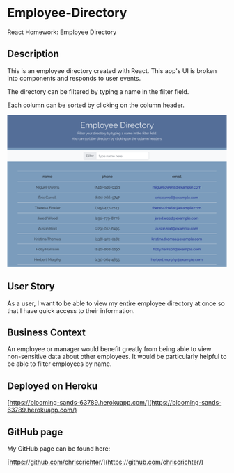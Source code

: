 # Employee-Directory
React Homework: Employee Directory

## Description

This is an employee directory created with React. This app's UI is broken into components and responds to user events.

The directory can be filtered by typing a name in the filter field. 

Each column can be sorted by clicking on the column header.

<img src="assets/employee-directory.png" width="600" height="350">


## User Story

As a user, I want to be able to view my entire employee directory at once so that I have quick access to their information.

## Business Context

An employee or manager would benefit greatly from being able to view non-sensitive data about other employees. It would be particularly helpful to be able to filter employees by name.

## Deployed on Heroku

[https://blooming-sands-63789.herokuapp.com/](https://blooming-sands-63789.herokuapp.com/)

## GitHub page

My GitHub page can be found here:

[https://github.com/chriscrichter/](https://github.com/chriscrichter/)

